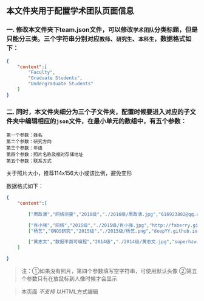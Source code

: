 ## 本文件夹用于配置学术团队页面信息

### 一. 修改本文件夹下team.json文件，可以修改`学术团队`分类标题，但是只能分三类。三个字符串分别对应`教师`、`研究生`、`本科生`，数据格式如下：

```json
{
    "content":[
        "Faculty",
        "Graduate Students",
        "Undergraduate Students"
    ]
}
```


### 二. 同时，本文件夹细分为三个子文件夹，配置时候要进入对应的子文件夹中编辑相应的`json`文件，在最小单元的数组中，有五个参数：

```
第一个参数：姓名
第二个参数：研究方向
第三个参数：年级
第四个参数：照片名称及相对存储地址
第五个参数：联系方式
```

关于照片大小，推荐114x156大小或该比例，避免变形

数据格式如下：


```json
{
    "content":[

        ["周政演","网络测量","2016级","./2016级/周政演.jpg","616923882@qq.com"],

        ["肖小强","网络","2015级","./2015级/肖小强.jpg","http://faberry.github.io/"],
        ["杨艺","ONOS研究","2015级","./2015级/杨艺.png","deepYY.github.io"],

        ["黄志文","数据平面可编程","2014级","./2014级/黄志文.jpg","superhzw.github.io"]
    ]

}
```

> 注：①如果没有照片，第四个参数填写空字符串，可使用默认头像 ②第五个参数只有在放鼠标到人像时候才会显示

> 本页面 *不支持* 以HTML方式编辑